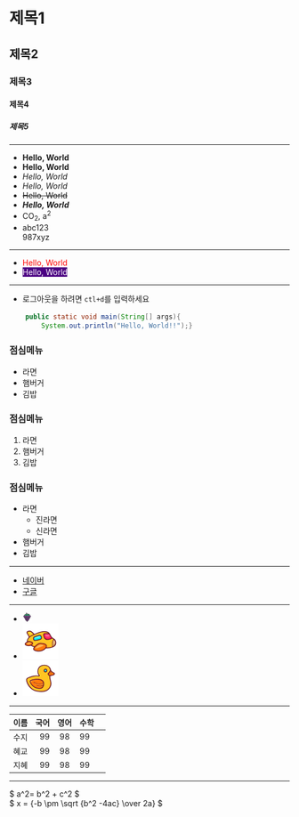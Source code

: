 # 제목1
## 제목2
### 제목3
#### 제목4
##### 제목5

---
+ **Hello, World**
+ __Hello, World__
+ *Hello, World*
+ _Hello, World_
+ ~~Hello, World~~
+ ***Hello, World***
+ CO<sub>2</sub>, a<sup>2</sup>
+ abc123<br>987xyz
---
+ <span style="color: red">Hello, World</span>
+ <span style="color: white; background: indigo;">Hello, World</span>
---
+ 로그아웃을 하려면 `ctl+d`를 입력하세요
```java
    public static void main(String[] args){
        System.out.println("Hello, World!!");}
```
### 점심메뉴
+ 라면
+ 햄버거
+ 김밥

### 점심메뉴
1. 라면
2. 햄버거
3. 김밥

### 점심메뉴
+ 라면
  * 진라면
  * 신라면
+ 햄버거
+ 김밥
---
+ [네이버](http://naver.com)
+ [구글](http://google.com)
---
+ ![포도아이콘](/views/static/img/grape.png)
+ ![비행기](/views/static/img/plane.png)
+ ![고무오리](/views/static/img/rubber-duck.png)
---
| 이름 |  국어 |  영어  | 수학  |   |
|----|----:|:----:|:----|---|
| 수지 |  99 |  98  | 99  |   |
| 혜교 |  99 |  98  | 99  |   |
| 지혜 |  99 |  98  | 99  |   |
---
$ a^2= b^2 + c^2 $<br>
$ x = {-b \pm \sqrt {b^2 -4ac} \over 2a} $
